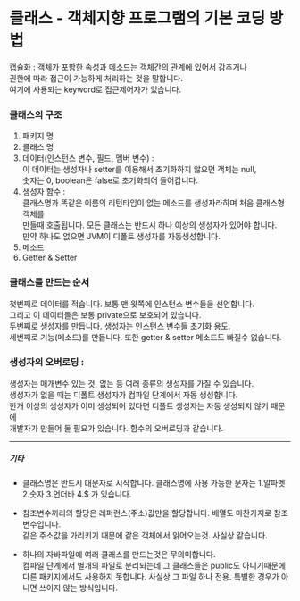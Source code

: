  # 클래스 - 객체지향 프로그램의 기본 코딩 방법   
  
 캡슐화 : 객체가 포함한 속성과 메소드는 객체간의 관계에 있어서 감추거나    
권한에 따라 접근이 가능하게 처리하는 것을 말합니다.    
여기에 사용되는 keyword로 접근제어자가 있습니다.   
   
 ### 클래스의 구조   

 1. 패키지 명  
 2. 클래스 명  
 3. 데이터(인스턴스 변수, 필드, 멤버 변수) :   
이 데이터는 생성자나 setter를 이용해서 초기화하지 않으면 객체는 null,    
숫자는 0, boolean은 false로 초기화되어 들어갑니다.   
 4. 생성자 함수 :   
클래스명과 똑같은 이름의 리턴타입이 없는 메소드를 생성자라하며 처음 클래스형 객체를    
만들때 호출됩니다. 모든 클래스는 반드시 하나 이상의 생성자가 있어야 합니다.   
만약 하나도 없으면 JVM이 디폴트 생성자를 자동생성합니다.   
 5. 메소드  
 6. Getter & Setter  
    
 ### 클래스를 만드는 순서  
첫번째로 데이터를 적습니다. 보통 맨 윗쪽에 인스턴스 변수들을 선언합니다.  
그리고 이 데이터들은 보통 private으로 보호되어 있습니다.   
두번째로 생성자를 만듭니다. 생성자는 인스턴스 변수들 초기화 용도.   
세번째로 기능(메소드)를 만듭니다. 또한 getter & setter 메소드도 빠질수 없습니다.   
   
 ### 생성자의 오버로딩 :   
 생성자는 매개변수 있는 것, 없는 등 여러 종류의 생성자를 가질 수 있습니다.   
생성자가 없을 때는 디폴트 생성자가 컴파일 단계에서 자동 생성합니다.   
한개 이상의 생성자가 이미 생성되어 있다면 디폴트 생성자는 자동 생성되지 않기 때문에   
개발자가 만들어 둘 필요가 있습니다.  함수의 오버로딩과 같습니다.  
  
  
 --------  
 ##### 기타  
 - 클래스명은 반드시 대문자로 시작합니다. 클래스명에 사용 가능한 문자는 1.알파벳 2.숫자 3.언더바 4.$ 가 있습니다.   

 - 참조변수끼리의 할당은 레퍼런스(주소)값만을 할당합니다. 배열도 마찬가지로 참조변수입니다.   
같은 주소값을 가리키기 때문에 같은 객체에서 읽어오는것. 사실상 같습니다.  

 - 하나의 자바파일에 여러 클래스를 만드는것은 무의미합니다.   
컴파일 단계에서 별개의 파일로 분리되는데 그 클래스들은 public도 아니기때문에   
다른 패키지에서도 사용하지 못합니다. 사실상 그 파일 하나 전용. 특별한 경우가 아니면 쓰이지 않는 방식입니다.   

